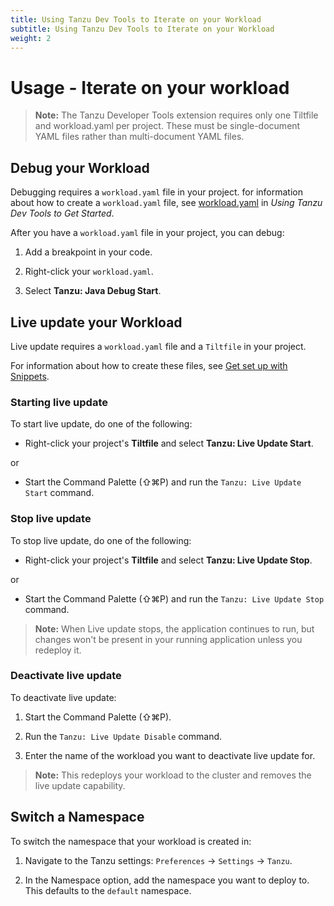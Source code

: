 ```yaml
---
title: Using Tanzu Dev Tools to Iterate on your Workload
subtitle: Using Tanzu Dev Tools to Iterate on your Workload
weight: 2
---
```


# Usage - Iterate on your workload

> **Note:** The Tanzu Developer Tools extension requires only one Tiltfile and workload.yaml per project.
  These must be single-document YAML files rather than multi-document YAML files.

## Debug your Workload

Debugging requires a `workload.yaml` file in your project.
for information about how to create a `workload.yaml` file, see [workload.yaml](usage-getting-started#snippets-workload)
in _Using Tanzu Dev Tools to Get Started_.

After you have a `workload.yaml` file in your project, you can debug:

1. Add a breakpoint in your code.

1. Right-click your `workload.yaml`.

1. Select **Tanzu: Java Debug Start**.

## Live update your Workload

Live update requires a `workload.yaml` file and a `Tiltfile` in your project.

For information about how to create these files, see [Get set up with Snippets](usage-getting-started#snippets).


### Starting live update

To start live update, do one of the following:

+ Right-click your project's **Tiltfile** and select **Tanzu: Live Update Start**.

or

+ Start the Command Palette (⇧⌘P) and run the `Tanzu: Live Update Start` command.

### Stop live update

To stop live update, do one of the following:

+ Right-click your project's **Tiltfile** and select **Tanzu: Live Update Stop**.

or

+ Start the Command Palette (⇧⌘P) and run the `Tanzu: Live Update Stop` command.

> **Note:** When Live update stops, the application continues to run, but changes won't be present in your running application unless you redeploy it.

### Deactivate live update

To deactivate live update:

1. Start the Command Palette (⇧⌘P).

2. Run the `Tanzu: Live Update Disable` command.

3. Enter the name of the workload you want to deactivate live update for.

>**Note:** This redeploys your workload to the cluster and removes the live update capability.

## Switch a Namespace

To switch the namespace that your workload is created in:

1. Navigate to the Tanzu settings: `Preferences` -> `Settings` -> `Tanzu`.

2. In the Namespace option, add the namespace you want to deploy to.
   This defaults to the `default` namespace.

